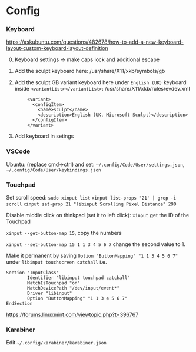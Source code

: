 # Config

### Keyboard

https://askubuntu.com/questions/482678/how-to-add-a-new-keyboard-layout-custom-keyboard-layout-definition

0. Keyboard settings -> make caps lock and additional escape

1. Add the sculpt keyboard here:
/usr/share/X11/xkb/symbols/gb

2. Add the sculpt GB variant keyboard here under `English (UK)` keyboard inside `<variantList></variantList>`:
/usr/share/X11/xkb/rules/evdev.xml
```
        <variant>
          <configItem>
            <name>sculpt</name>
            <description>English (UK, Microsoft Sculpt)</description>
          </configItem>
        </variant>
```

3. Add keyboard in setings

### VSCode
Ubuntu: (replace cmd=>ctrl) and set: `~/.config/Code/User/settings.json`, `~/.config/Code/User/keybindings.json`

### Touchpad

Set scroll speed:
`sudo xinput list`
`xinput list-props '21' | grep -i scroll`
`xinput set-prop 21 "libinput Scrolling Pixel Distance" 290`

Disable middle click on thinkpad (set it to left click):
`xinput` get the ID of the Touchpad

`xinput --get-button-map 15`, copy the numbers

`xinput --set-button-map 15 1 1 3 4 5 6 7` change the second value to 1.

Make it permanent by saving `Option "ButtonMapping" "1 1 3 4 5 6 7"` under `libinput touchscreen catchall` i.e.
```
Section "InputClass"
        Identifier "libinput touchpad catchall"
        MatchIsTouchpad "on"
        MatchDevicePath "/dev/input/event*"
        Driver "libinput"
        Option "ButtonMapping" "1 1 3 4 5 6 7"
EndSection
```

https://forums.linuxmint.com/viewtopic.php?t=396767

### Karabiner

Edit `~/.config/karabiner/karabiner.json`
